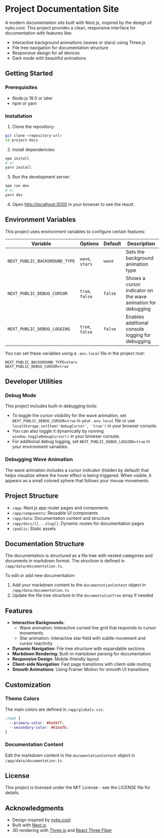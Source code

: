 # Project Documentation Site

A modern documentation site built with Next.js, inspired by the design of nyko.cool. This project provides a clean, responsive interface for documentation with features like:

- Interactive background animations (waves or stars) using Three.js
- File tree navigation for documentation structure
- Responsive design for all devices
- Dark mode with beautiful animations

## Getting Started

### Prerequisites

- Node.js 18.0 or later
- npm or yarn

### Installation

1. Clone the repository:
```bash
git clone <repository-url>
cd project-docs
```

2. Install dependencies:
```bash
npm install
# or
yarn install
```

3. Run the development server:
```bash
npm run dev
# or
yarn dev
```

4. Open [http://localhost:3000](http://localhost:3000) in your browser to see the result.

## Environment Variables

This project uses environment variables to configure certain features:

| Variable | Options | Default | Description |
|----------|---------|---------|-------------|
| `NEXT_PUBLIC_BACKGROUND_TYPE` | `wave`, `stars` | `wave` | Sets the background animation type |
| `NEXT_PUBLIC_DEBUG_CURSOR` | `true`, `false` | `false` | Shows a cursor indicator on the wave animation for debugging |
| `NEXT_PUBLIC_DEBUG_LOGGING` | `true`, `false` | `false` | Enables additional console logging for debugging |

You can set these variables using a `.env.local` file in the project root:

```
NEXT_PUBLIC_BACKGROUND_TYPE=stars
NEXT_PUBLIC_DEBUG_CURSOR=true
```

## Developer Utilities

### Debug Mode

This project includes built-in debugging tools:

- To toggle the cursor visibility for the wave animation, set `NEXT_PUBLIC_DEBUG_CURSOR=true` in your `.env.local` file or use `localStorage.setItem('debugCursor', 'true')` in your browser console.
- You can also toggle it dynamically by running `window.toggleDebugCursor()` in your browser console.
- For additional debug logging, set `NEXT_PUBLIC_DEBUG_LOGGING=true` in your environment variables.

### Debugging Wave Animation

The wave animation includes a cursor indicator (hidden by default) that helps visualize where the hover effect is being triggered. When visible, it appears as a small colored sphere that follows your mouse movements.

## Project Structure

- `/app`: Next.js app router pages and components
- `/app/components`: Reusable UI components
- `/app/data`: Documentation content and structure
- `/app/docs/[[...slug]]`: Dynamic routes for documentation pages
- `/public`: Static assets

## Documentation Structure

The documentation is structured as a file tree with nested categories and documents in markdown format. The structure is defined in `/app/data/documentation.ts`.

To edit or add new documentation:

1. Add your markdown content to the `documentationContent` object in `/app/data/documentation.ts`
2. Update the file tree structure in the `documentationTree` array if needed

## Features

- **Interactive Backgrounds**:
  - Wave animation: Interactive curved line grid that responds to cursor movements
  - Star animation: Interactive star field with subtle movement and cursor reactivity
- **Dynamic Navigation**: File tree structure with expandable sections
- **Markdown Rendering**: Built-in markdown parsing for documentation
- **Responsive Design**: Mobile-friendly layout
- **Client-side Navigation**: Fast page transitions with client-side routing
- **Smooth Animations**: Using Framer Motion for smooth UI transitions

## Customization

### Theme Colors

The main colors are defined in `/app/globals.css`:

```css
:root {
  --primary-color: #8a56ff;
  --secondary-color: #61dafb;
}
```

### Documentation Content

Edit the markdown content in the `documentationContent` object in `/app/data/documentation.ts`.

## License

This project is licensed under the MIT License - see the LICENSE file for details.

## Acknowledgments

- Design inspired by [nyko.cool](https://www.nyko.cool/)
- Built with [Next.js](https://nextjs.org/)
- 3D rendering with [Three.js](https://threejs.org/) and [React Three Fiber](https://docs.pmnd.rs/react-three-fiber/)
